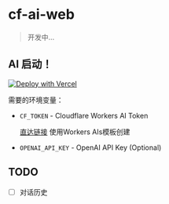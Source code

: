 # cf-ai-web

> 开发中...

## AI 启动！

[![Deploy with Vercel](https://vercel.com/button)](https://vercel.com/new/clone?repository-url=https%3A%2F%2Fgithub.com%2FJazee6%2Fcf-ai-web)

需要的环境变量：

- `CF_TOKEN` - Cloudflare Workers AI Token

  [直达链接](https://dash.cloudflare.com/profile/api-tokens) 使用Workers AIs模板创建

- `OPENAI_API_KEY` - OpenAI API Key (Optional)

## TODO

- [ ] 对话历史